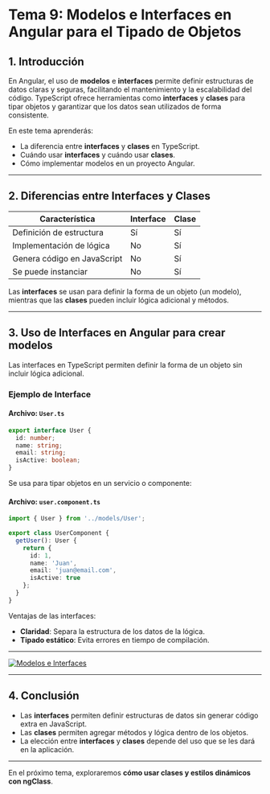 # **Tema 9: Modelos e Interfaces en Angular para el Tipado de Objetos**

## **1. Introducción**

En Angular, el uso de **modelos** e **interfaces** permite definir estructuras de datos claras y seguras, facilitando el mantenimiento y la escalabilidad del código. TypeScript ofrece herramientas como **interfaces** y **clases** para tipar objetos y garantizar que los datos sean utilizados de forma consistente.

En este tema aprenderás:
- La diferencia entre **interfaces** y **clases** en TypeScript.
- Cuándo usar **interfaces** y cuándo usar **clases**.
- Cómo implementar modelos en un proyecto Angular.

---

## **2. Diferencias entre Interfaces y Clases**

| **Característica**  | **Interface**  | **Clase**  |
|---------------------|---------------|------------------|
| Definición de estructura | Sí | Sí |
| Implementación de lógica | No | Sí |
| Genera código en JavaScript | No | Sí |
| Se puede instanciar | No | Sí |

Las **interfaces** se usan para definir la forma de un objeto (un modelo), mientras que las **clases** pueden incluir lógica adicional y métodos.

---

## **3. Uso de Interfaces en Angular para crear modelos**

Las interfaces en TypeScript permiten definir la forma de un objeto sin incluir lógica adicional.

### **Ejemplo de Interface**

#### **Archivo: `User.ts`**
```ts
export interface User {
  id: number;
  name: string;
  email: string;
  isActive: boolean;
}
```

Se usa para tipar objetos en un servicio o componente:

#### **Archivo: `user.component.ts`**
```ts
import { User } from '../models/User';

export class UserComponent {
  getUser(): User {
    return {
      id: 1,
      name: 'Juan',
      email: 'juan@email.com',
      isActive: true
    };
  }
}
```

Ventajas de las interfaces:
- **Claridad**: Separa la estructura de los datos de la lógica.
- **Tipado estático**: Evita errores en tiempo de compilación.

---

[![Modelos e Interfaces](https://img.youtube.com/vi/Hm9DDImpbNQ/0.jpg)](https://www.youtube.com/watch?v=Hm9DDImpbNQ&list=PLzA2VyZwsq_9cD3JIxBymaIVyef07PJ-y)

---

## **4. Conclusión**

- Las **interfaces** permiten definir estructuras de datos sin generar código extra en JavaScript.
- Las **clases** permiten agregar métodos y lógica dentro de los objetos.
- La elección entre **interfaces** y **clases** depende del uso que se les dará en la aplicación.

---

En el próximo tema, exploraremos **cómo usar clases y estilos dinámicos con ngClass**.
